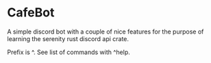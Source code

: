 # CafeBot
A simple discord bot with a couple of nice features for the purpose of learning the serenity rust discord api crate.

Prefix is \^. See list of commands with \^help.
